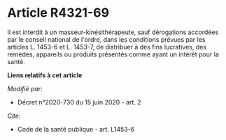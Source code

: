# Article R4321-69

Il est interdit à un masseur-kinésithérapeute, sauf dérogations accordées par le conseil national de l'ordre, dans les
conditions prévues par les articles L. 1453-6 et L. 1453-7, de distribuer à des fins lucratives, des remèdes, appareils ou
produits présentés comme ayant un intérêt pour la santé.

**Liens relatifs à cet article**

_Modifié par_:

  - Décret n°2020-730 du 15 juin 2020 - art. 2

_Cite_:

  - Code de la santé publique - art. L1453-6
